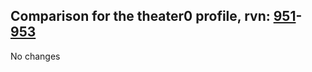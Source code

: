 ## Comparison for the theater0 profile, rvn: [951](https://github.com/PRO100KatYT/FortniteProfileRevisions/tree/main/profiles/theater0/951%20theater0.json)-[953](https://github.com/PRO100KatYT/FortniteProfileRevisions/tree/main/profiles/theater0/953%20theater0.json)

No changes
